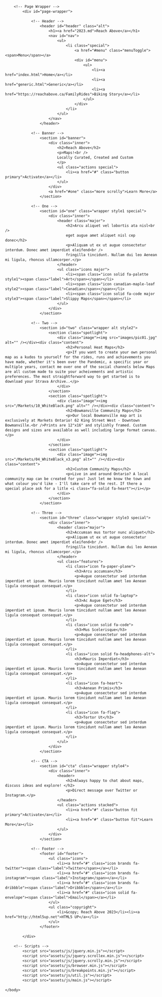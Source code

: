 <html>
	<head>
		<title>Reach Above</title>
		<meta charset="utf-8" />
		<meta name="viewport" content="width=device-width, initial-scale=1, user-scalable=no" />
		<link rel="stylesheet" href="assets/css/main.css" />
		<noscript><link rel="stylesheet" href="assets/css/noscript.css" /></noscript>
	</head>
	<body class="landing is-preload">

		<!-- Page Wrapper -->
			<div id="page-wrapper">

				<!-- Header -->
					<header id="header" class="alt">
						<h1><a href="2023.md">Reach Above</a></h1>
						<nav id="nav">
							<ul>
								<li class="special">
									<a href="#menu" class="menuToggle"><span>Menu</span></a>
									<div id="menu">
										<ul>
											<li><a href="index.html">Home</a></li>
											<li><a href="generic.html">Generic</a></li>
											<li><a href="https://reachabove.ca/FamilyRides">Biking Story</a></li>
										</ul>
									</div>
								</li>
							</ul>
						</nav>
					</header>

				<!-- Banner -->
					<section id="banner">
						<div class="inner">
							<h2>Reach Above</h2>
							<p>Maps!<br />
							Locally Curated, Created and Custom
							</p>
							<ul class="actions special">
								<li><a href="#" class="button primary">Activate</a></li>
							</ul>
						</div>
						<a href="#one" class="more scrolly">Learn More</a>
					</section>

				<!-- One -->
					<section id="one" class="wrapper style1 special">
						<div class="inner">
							<header class="major">
								<h2>Arcu aliquet vel lobortis ata nisl<br />
								eget augue amet aliquet nisl cep donec</h2>
								<p>Aliquam ut ex ut augue consectetur interdum. Donec amet imperdiet eleifend<br />
								fringilla tincidunt. Nullam dui leo Aenean mi ligula, rhoncus ullamcorper.</p>
							</header>
							<ul class="icons major">
								<li><span class="icon solid fa-palette style1"><span class="label">Art</span></span></li>
								<li><span class="icon canadian-maple-leaf style2"><span class="label">Canadian</span></span></li>
								<li><span class="icon solid fa-code major style3"><span class="label">Slippy Maps</span></span></li>
							</ul>
						</div>
					</section>

				<!-- Two -->
					<section id="two" class="wrapper alt style2">
						<section class="spotlight">
							<div class="image"><img src="images/pic01.jpg" alt="" /></div><div class="content">
								<h2>Personal Heat Maps</h2>
								<p>If you want to create your own personal map as a kudos to yourself for the rides, runs and achievements you have made, whether it's been over the Pandemic, a specific year or multiple years, contact me over one of the social channels below Maps are all custom made to suite your acheivements and artistic preferences. The most straightforward way to get started is to download your Strava Archive..</p>
							</div>
						</section>
						<section class="spotlight">
							<div class="image"><img src="/Markets/10_WhiteBlack.png" alt="" /></div><div class="content">
								<h2>Bowmanville Community Maps</h2>
								<p>Our local Bowmanville map art is exclusively at Markets Ontario! 62 King Street West - Downtown Bowmanville.<br />Prints are 12"x16" and stylishly framed. Custom designs and sizes are available as well including large format canvas.</p>
							</div>
						</section>
						<section class="spotlight">
							<div class="image"><img src="/Markets/04_WhiteBlack_x3.png" alt="" /></div><div class="content">
								<h2>Custom Community Maps</h2>
								<p>Live in and around Ontario? A local community map can be created for you! Just let me know the town and what colour you'd like - I'll take care of the rest. If there a special place ask for a litle <i class="fa-solid fa-heart"></i></p>
							</div>
						</section>
					</section>

				<!-- Three -->
					<section id="three" class="wrapper style3 special">
						<div class="inner">
							<header class="major">
								<h2>Accumsan mus tortor nunc aliquet</h2>
								<p>Aliquam ut ex ut augue consectetur interdum. Donec amet imperdiet eleifend<br />
								fringilla tincidunt. Nullam dui leo Aenean mi ligula, rhoncus ullamcorper.</p>
							</header>
							<ul class="features">
								<li class="icon fa-paper-plane">
									<h3>Arcu accumsan</h3>
									<p>Augue consectetur sed interdum imperdiet et ipsum. Mauris lorem tincidunt nullam amet leo Aenean ligula consequat consequat.</p>
								</li>
								<li class="icon solid fa-laptop">
									<h3>Ac Augue Eget</h3>
									<p>Augue consectetur sed interdum imperdiet et ipsum. Mauris lorem tincidunt nullam amet leo Aenean ligula consequat consequat.</p>
								</li>
								<li class="icon solid fa-code">
									<h3>Mus Scelerisque</h3>
									<p>Augue consectetur sed interdum imperdiet et ipsum. Mauris lorem tincidunt nullam amet leo Aenean ligula consequat consequat.</p>
								</li>
								<li class="icon solid fa-headphones-alt">
									<h3>Mauris Imperdiet</h3>
									<p>Augue consectetur sed interdum imperdiet et ipsum. Mauris lorem tincidunt nullam amet leo Aenean ligula consequat consequat.</p>
								</li>
								<li class="icon fa-heart">
									<h3>Aenean Primis</h3>
									<p>Augue consectetur sed interdum imperdiet et ipsum. Mauris lorem tincidunt nullam amet leo Aenean ligula consequat consequat.</p>
								</li>
								<li class="icon fa-flag">
									<h3>Tortor Ut</h3>
									<p>Augue consectetur sed interdum imperdiet et ipsum. Mauris lorem tincidunt nullam amet leo Aenean ligula consequat consequat.</p>
								</li>
							</ul>
						</div>
					</section>

				<!-- CTA -->
					<section id="cta" class="wrapper style4">
						<div class="inner">
							<header>
								<h2>Always happy to chat about maps, discuss ideas and explore! </h2>
								<p>Direct message over Twitter or Instagram.</p>
							</header>
							<ul class="actions stacked">
								<li><a href="#" class="button fit primary">Activate</a></li>
								<li><a href="#" class="button fit">Learn More</a></li>
							</ul>
						</div>
					</section>

				<!-- Footer -->
					<footer id="footer">
						<ul class="icons">
							<li><a href="#" class="icon brands fa-twitter"><span class="label">Twitter</span></a></li>
							<li><a href="#" class="icon brands fa-instagram"><span class="label">Instagram</span></a></li>
							<li><a href="#" class="icon brands fa-dribbble"><span class="label">Dribbble</span></a></li>
							<li><a href="#" class="icon solid fa-envelope"><span class="label">Email</span></a></li>
						</ul>
						<ul class="copyright">
							<li>&copy; Reach Above 2023</li><li><a href="http://html5up.net">HTML5 UP</a></li>
						</ul>
					</footer>

			</div>

		<!-- Scripts -->
			<script src="assets/js/jquery.min.js"></script>
			<script src="assets/js/jquery.scrollex.min.js"></script>
			<script src="assets/js/jquery.scrolly.min.js"></script>
			<script src="assets/js/browser.min.js"></script>
			<script src="assets/js/breakpoints.min.js"></script>
			<script src="assets/js/util.js"></script>
			<script src="assets/js/main.js"></script>

	</body>
</html>
